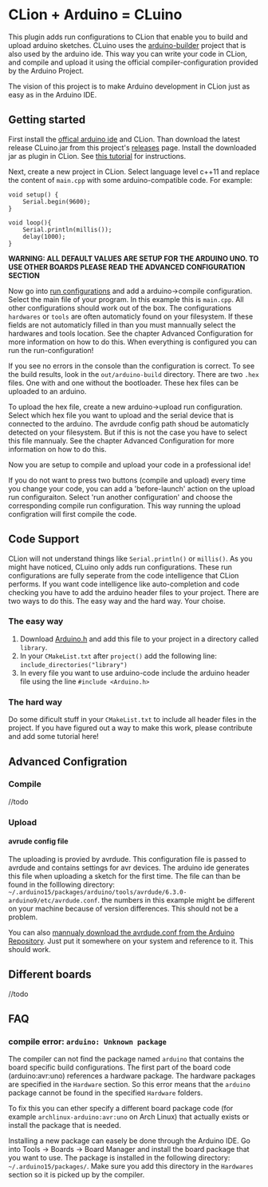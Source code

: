 # CLion + Arduino = CLuino

This plugin adds run configurations to CLion that enable you to build and upload arduino sketches. CLuino uses the [arduino-builder](https://github.com/arduino/arduino-builder) project that is also used by the arduino ide. This way you can write your code in CLion, and compile and upload it using the official compiler-configuration provided by the Arduino Project.

The vision of this project is to make Arduino development in CLion just as easy as in the Arduino IDE.

## Getting started
First install the [offical arduino ide](https://www.arduino.cc/en/Main/Software) and CLion. Than download the latest release CLuino.jar from this project's [releases](https://github.com/SijmenHuizenga/CLuino/releases) page. Install the downloaded jar as plugin in CLion. See [this tutorial](https://www.jetbrains.com/help/clion/installing-a-plugin-from-the-disk.html) for instructions.

Next, create a new project in CLion. Select language level c++11 and replace the content of `main.cpp` with some arduino-compatible code. For example:
```arduino
void setup() {
    Serial.begin(9600);
}

void loop(){
    Serial.println(millis());
    delay(1000);
}
```

**WARNING: ALL DEFAULT VALUES ARE SETUP FOR THE ARDUINO UNO. TO USE OTHER BOARDS PLEASE READ THE ADVANCED CONFIGURATION SECTION**

Now go into [run configurations](https://www.jetbrains.com/help/clion/creating-and-editing-run-debug-configurations.html) and add a arduino->compile configuration. Select the main file of your program. In this example this is `main.cpp`. 
All other configurations should work out of the box. The configurations `hardwares` or `tools` are often automaticly found on your filesystem. If these fields are not automaticly filled in than you must mannually select the hardwares and tools location. See the chapter Advanced Configuration for more information on how to do this. When everything is configured you can run the run-configuration!

If you see no errors in the console than the configuration is correct. To see the build results, look in the `out/arduino-build` directory. There are two `.hex` files. One with and one without the bootloader. These hex files can be uploaded to an arduino.

To upload the hex file, create a new arduino->upload run configuration. Select which hex file you want to upload and the serial device that is connected to the arduino. The avrdude config path shoud be automaticly detected on your filesystem. But if this is not the case you have to select this file mannualy. See the chapter Advanced Configuration for more information on how to do this. 

Now you are setup to compile and upload your code in a professional ide!

If you do not want to press two buttons (compile and upload) every time you change your code, you can add a 'before-launch' action on the upload run configuraiton. Select 'run another configuration' and choose the corresponding compile run configuration. This way running the upload configration will first compile the code.

## Code Support

CLion will not understand things like `Serial.println()` or `millis()`. As you might have noticed, CLuino only adds run configurations. These run configurations are fully seperate from the code intelligence that CLion performs. If you want code intelligence like auto-completion and code checking you have to add the arduino header files to your project. There are two ways to do this. The easy way and the hard way. Your choise.

### The easy way
1. Download [Arduino.h](https://github.com/SijmenHuizenga/CLuino/blob/master/Arduino.h) and add this file to your project in a directory called `library`.
2. In your `CMakeList.txt` after `project()` add the following line: `include_directories("library")`
3. In every file you want to use arduino-code include the arduino header file using the line `#include <Arduino.h>`

### The hard way
Do some dificult stuff in your `CMakeList.txt` to include all header files in the project. If you have figured out a way to make this work, please contribute and add some tutorial here!

## Advanced Configration

### Compile
//todo

### Upload

#### avrude config file
The uploading is provied by avrdude. This configuration file is passed to avrdude and contains settings for avr devices. The arduino ide generates this file when uploading a sketch for the first time. The file can than be found in the folllowing directory: `~/.arduino15/packages/arduino/tools/avrdude/6.3.0-arduino9/etc/avrdude.conf`. the numbers in this example might be different on your machine because of version differences. This should not be a problem.

You can also [mannualy download the avrdude.conf from the Arduino Repository](https://github.com/arduino/Arduino/blob/master/hardware/arduino/avr/bootloaders/gemma/avrdude.conf). Just put it somewhere on your system and reference to it. This should work.

## Different boards
//todo

## FAQ

### compile error: `arduino: Unknown package`
The compiler can not find the package named `arduino` that contains the board specific build configurations. The first part of the board code (arduino:avr:uno) references a hardware package. The hardware packages are specified in the `Hardware` section. So this error means that the `arduino` package cannot be found in the specified `Hardware` folders.

To fix this you can ether specify a different board package code (for example `archlinux-arduino:avr:uno` on Arch Linux) that actually exists or install the package that is needed. 

Installing a new package can easely be done through the Arduino IDE. Go into Tools -> Boards -> Board Manager and install the board package that you want to use. The package is installed in the following directory: `~/.arduino15/packages/`. Make sure you add this directory in the `Hardwares` section so it is picked up by the compiler.
